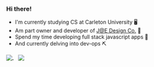 ### Hi there!

- I'm currently studying CS at Carleton University 🖥️
- Am part owner and developer of [J@E Design Co.](https://github.com/JE-Design) 🌲
- Spend my time developing full stack javascript apps 🐢
- And currently delving into dev-ops ⛏️

<a href="https://github.com/anuraghazra/github-readme-stats">
  <img align="center" src="https://github-readme-stats.vercel.app/api/top-langs/?username=liannus&layout=compact" />
</a>
<a style="padding: 12px" href="https://github.com/anuraghazra/github-readme-stats">
  <img align="center" src="https://github-readme-stats.vercel.app/api?username=liannus&hide=stars,contribs&line_height=30&count_private=true&show_icons=true" />
</a>
